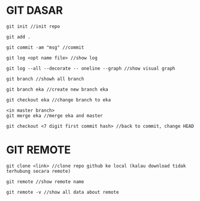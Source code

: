 <h1>GIT DASAR</h1>

```
git init //init repo
```

```
git add .
```

```
git commit -am "msg" //commit
```

```
git log <opt name file> //show log
```

```
git log --all --decorate -- oneline --graph //show visual graph
```

```
git branch //showh all branch
```

```
git branch eka //create new branch eka
```

```
git checkout eka //change branch to eka
```

```
<in master branch>
git merge eka //merge eka and master
```

```
git checkout <7 digit first commit hash> //back to commit, change HEAD
```

<h1>GIT REMOTE</h1>

```
git clone <link> //clone repo github ke local (kalau download tidak terhubung secara remote)
```

```
git remote //show remote name
```

```
git remote -v //show all data about remote
```
